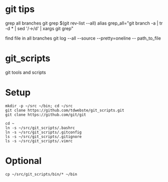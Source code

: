 git tips
=======

grep all branches
git grep <regexp> $(git rev-list --all)
alias grep_all="git branch -a | tr -d \* | sed '/->/d' | xargs git grep"

find file in all branches
git log --all --source --pretty=oneline -- path_to_file



git_scripts
===========

git tools and scripts

Setup
====
```
mkdir -p ~/src ~/bin; cd ~/src
git clone https://github.com/tdwebste/git_scripts.git
git clone https://github.com/git/git

cd ~
ln -s ~/src/git_scripts/.bashrc
ln -s ~/src/git_scripts/.gitconfig
ls -s ~/src/git_scripts/.gitignore
ls -s ~/src/git_scripts/.vimrc
```
Optional
==
```
cp ~/src/git_scripts/bin/* ~/bin
```

